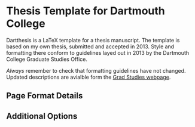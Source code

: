 Thesis Template for Dartmouth College
=====================================
Dartthesis is a LaTeX template for a thesis manuscript. The template is based on 
my own thesis, submitted and accepted in 2013. Style and formatting there conform 
to guidelines layed out in 2013 by the Dartmouth College Graduate Studies Office.

*Always* remember to check that formatting guidelines have not changed. Updated 
descriptions are avialble form the [Grad Studies webpage](http://graduate.dartmouth.edu/).

Page Format Details
-------------------


Additional Options
------------------


